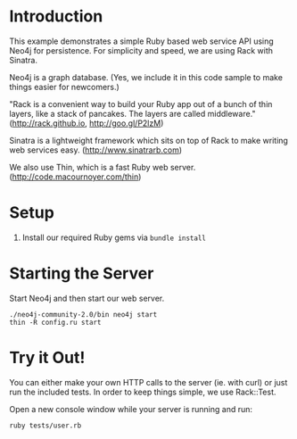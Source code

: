 Introduction
==
This example demonstrates a simple Ruby based web service API using Neo4j for persistence. For simplicity and speed, we are using Rack with Sinatra.  

Neo4j is a graph database.  (Yes, we include it in this code sample to make things easier for newcomers.)

"Rack is a convenient way to build your Ruby app out of a bunch of thin layers, like a stack of pancakes. The layers are called middleware." (http://rack.github.io, http://goo.gl/P2lzM) 

Sinatra is a lightweight framework which sits on top of Rack to make writing web services easy. (http://www.sinatrarb.com)

We also use Thin, which is a fast Ruby web server. (http://code.macournoyer.com/thin)

Setup
==
1.  Install our required Ruby gems via ````bundle install````

Starting the Server
==
Start Neo4j and then start our web server.

````
./neo4j-community-2.0/bin neo4j start
thin -R config.ru start
````

Try it Out!
==
You can either make your own HTTP calls to the server (ie. with curl) or just run the included tests.  In order to keep things simple, we use Rack::Test. 

Open a new console window while your server is running and run:

````ruby tests/user.rb````

